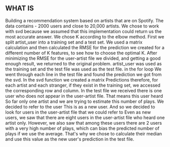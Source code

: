 ## WHAT IS 


Building a recommendation system based on artists that are on Spotify. 
The data contains - 2000 users and close to 20,000 artists.
We chose to work with svd because we assumed that this implementation could return us the most accurate answer. We chose K according to the elbow method.
First we split artist_user into a training set and a test set. We used a matrix calculation and then calculated the RMSE for the prediction we created for a different number of K features, to see how to choose the optimal K.
After minimizing the RMSE for the user-artist file we divided, and getting a good enough result, we returned to the original problem. artist_user was used as the training set and the test file was used as the test file. in the for loop
We went through each line in the test file and found the prediction we got from the svd. In the svd function we created a matrix
Predictions therefore, for each artist and each stranger, if they exist in the training set, we accessed the corresponding row and column.
In the test file we received there is one user who does not appear in the user-artist file. That means this user heard
So far only one artist and we are trying to estimate this number of plays. We decided to refer to the user
This is as a new user. And so we decided to look for users in the user-artist file that we could refer to
Even as new users, we saw that there are eight users in the user-artist file who heard one artist
only. However, we also saw that among these users there are 2 users with a very high number of plays, which can bias the predicted number of plays if we use the average. That's why we chose to calculate their median and use this value as the new user's prediction in the test file.
